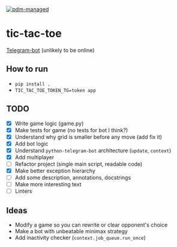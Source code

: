 [![pdm-managed](https://img.shields.io/badge/pdm-managed-blueviolet)](https://pdm-project.org)

# tic-tac-toe

[Telegram-bot](https://t.me/tictactoe48573bot) (unlikely to be online)

## How to run

- `pip install .`
- `TIC_TAC_TOE_TOKEN_TG=token app`

## TODO

- [x] Write game logic (game.py)
- [x] Make tests for game (no tests for bot I think?)
- [x] Understand why grid is smaller before any move (add fix it)
- [x] Add bot logic
- [x] Understand `python-telegram-bot` architecture (`update`, `context`)
- [x] Add multiplayer
- [ ] Refactor project (single main script, readable code)
- [x] Make better exception hierarchy
- [ ] Add some description, annotations, docstrings
- [ ] Make more interesting text
- [ ] Linters

## Ideas

- Modify a game so you can rewrite or clear opponent's choice
- Make a bot with unbeatable minimax strategy
- Add inactivity checker (`context.job_queue.run_once`)

